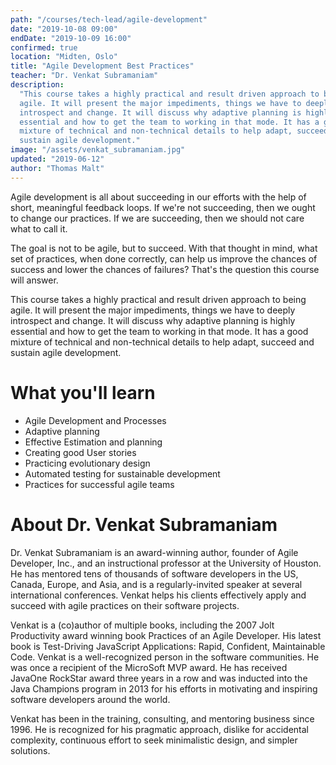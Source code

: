 ```yaml
---
path: "/courses/tech-lead/agile-development"
date: "2019-10-08 09:00"
endDate: "2019-10-09 16:00"
confirmed: true
location: "Midten, Oslo"
title: "Agile Development Best Practices"
teacher: "Dr. Venkat Subramaniam"
description:
  "This course takes a highly practical and result driven approach to being
  agile. It will present the major impediments, things we have to deeply
  introspect and change. It will discuss why adaptive planning is highly
  essential and how to get the team to working in that mode. It has a good
  mixture of technical and non-technical details to help adapt, succeed and
  sustain agile development."
image: "/assets/venkat_subramaniam.jpg"
updated: "2019-06-12"
author: "Thomas Malt"
---
```


Agile development is all about succeeding in our efforts with the help of
short, meaningful feedback loops. If we're not succeeding, then we ought to
change our practices. If we are succeeding, then we should not care what to
call it.

The goal is not to be agile, but to succeed. With that thought in mind, what
set of practices, when done correctly, can help us improve the chances of
success and lower the chances of failures? That's the question this course
will answer.

This course takes a highly practical and result driven approach to being
agile. It will present the major impediments, things we have to deeply
introspect and change. It will discuss why adaptive planning is highly
essential and how to get the team to working in that mode. It has a good
mixture of technical and non-technical details to help adapt, succeed and
sustain agile development.

# What you'll learn

- Agile Development and Processes
- Adaptive planning
- Effective Estimation and planning
- Creating good User stories
- Practicing evolutionary design
- Automated testing for sustainable development
- Practices for successful agile teams

# About Dr. Venkat Subramaniam

Dr. Venkat Subramaniam is an award-winning author, founder of Agile Developer,
Inc., and an instructional professor at the University of Houston. He has
mentored tens of thousands of software developers in the US, Canada, Europe,
and Asia, and is a regularly-invited speaker at several international
conferences. Venkat helps his clients effectively apply and succeed with agile
practices on their software projects.

Venkat is a (co)author of multiple books, including the 2007 Jolt Productivity
award winning book Practices of an Agile Developer. His latest book is
Test-Driving JavaScript Applications: Rapid, Confident, Maintainable Code.
Venkat is a well-recognized person in the software communities. He was once a
recipient of the MicroSoft MVP award. He has received JavaOne RockStar award
three years in a row and was inducted into the Java Champions program in 2013
for his efforts in motivating and inspiring software developers around the
world.

Venkat has been in the training, consulting, and mentoring business
since 1996. He is recognized for his pragmatic approach, dislike for
accidental complexity, continuous effort to seek minimalistic design, and
simpler solutions.
